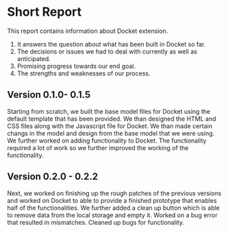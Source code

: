 # Short Report

This report contains information about Docket extension.
1. It answers the question about what has been built in Docket so far. 
2. The decisions or issues we had to deal with currently as well as anticipated. 
3. Promising progress towards our end goal. 
4. The strengths and weaknesses of our process.
## Version 0.1.0- 0.1.5
Starting from scratch, we built the base model files for Docket using the default template that has been provided. We than designed the HTML and CSS files along with the Javascript file for Docket. We than made certain changs in the model and design from the base model that we were using. We further worked on adding functionality to Docket. The functionality required a lot of work so we further improved the working of the functionality.
## Version 0.2.0 - 0.2.2
Next, we worked on finishing up the rough patches of the previous versions and worked on Docket to able to provide a finished prototype that enables half of the functionalities. We further added a clean up button which is able to remove data from the local storage and empty it. Worked on a bug error that resulted in mismatches. Cleaned up bugs for functionality.



